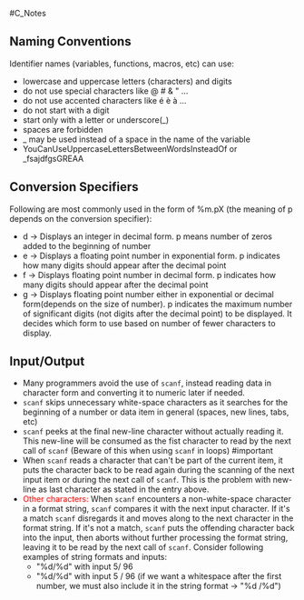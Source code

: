 #C_Notes 

## Naming Conventions
Identifier names (variables, functions, macros, etc) can use:  
   - lowercase and uppercase letters (characters) and digits
   - do not use special characters like @ # & " ...
   - do not use accented characters like é è à ...
   - do not start with a digit
   - start only with a letter or underscore(_)
   - spaces are forbidden
   - _ may be used instead of a space in the name of the variable
   - YouCanUseUppercaseLettersBetweenWordsInsteadOf or _fsajdfgsGREAA
 
## Conversion Specifiers
Following are most commonly used in the form of %m.pX (the meaning of p depends on the conversion specifier):
   - d -> Displays an integer in decimal form. p means number of zeros added to the beginning of number
   - e -> Displays a floating point number in exponential form. p indicates how many digits should appear after the decimal point
   - f -> Displays floating point number in decimal form. p indicates how many digits should appear after the decimal point
   - g -> Displays floating point number either in exponential or decimal form(depends on the size of number). p indicates the maximum number of significant digits (not digits after the decimal point) to be displayed. It decides which form to use based on number of fewer characters to display.
 
## Input/Output
- Many programmers avoid the use of `scanf`, instead reading data in  character form and converting it to numeric later if needed.
- `scanf` skips unnecessary white-space characters as it searches for the beginning of a number or data item in general (spaces, new lines, tabs, etc)
- `scanf` peeks at the final new-line character without actually reading it. This new-line will be consumed as the fist character to read by the next call of `scanf` (Beware of this when using `scanf` in loops) #important 
- When `scanf` reads a character that can't be part of the current item, it puts the character back to be read again during the scanning of the next input item or during the next call of `scanf`. This is the problem with new-line as last character as stated in the entry above.
- <font color=red>Other characters:</font>
When `scanf` encounters a non-white-space character in a format string, `scanf` compares it with the next input character. If it's a match `scanf` disregards it and moves along to the next character in the format string. If it's not a match, `scanf` puts the offending character back into the input, then aborts without further processing the format string, leaving it to be read by the next call of `scanf`. Consider following examples of string formats and inputs: 
   - "%d/%d" with input 5/ 96
   - "%d/%d" with input 5 / 96 (if we want a whitespace after the first number, we must also include it in the string format -> "%d /%d")
